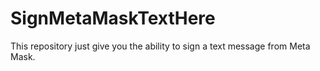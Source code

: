 # SignMetaMaskTextHere
This repository just give you the ability to sign a text message from Meta Mask.
